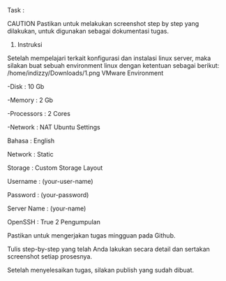 Task :

CAUTION Pastikan untuk melakukan screenshot step by step yang dilakukan, untuk digunakan sebagai dokumentasi tugas.
1. Instruksi

Setelah mempelajari terkait konfigurasi dan instalasi linux server, maka silakan buat sebuah environment linux dengan ketentuan sebagai berikut: /home/indizzy/Downloads/1.png
VMware Environment

-Disk : 10 Gb

-Memory : 2 Gb

-Processors : 2 Cores

-Network : NAT
Ubuntu Settings

Bahasa : English

Network : Static

Storage : Custom Storage Layout

Username : (your-user-name)

Password : (your-password)

Server Name : (your-name)

OpenSSH : True
2 Pengumpulan

Pastikan untuk mengerjakan tugas mingguan pada Github.

Tulis step-by-step yang telah Anda lakukan secara detail dan sertakan screenshot setiap prosesnya.

Setelah menyelesaikan tugas, silakan publish yang sudah dibuat.
